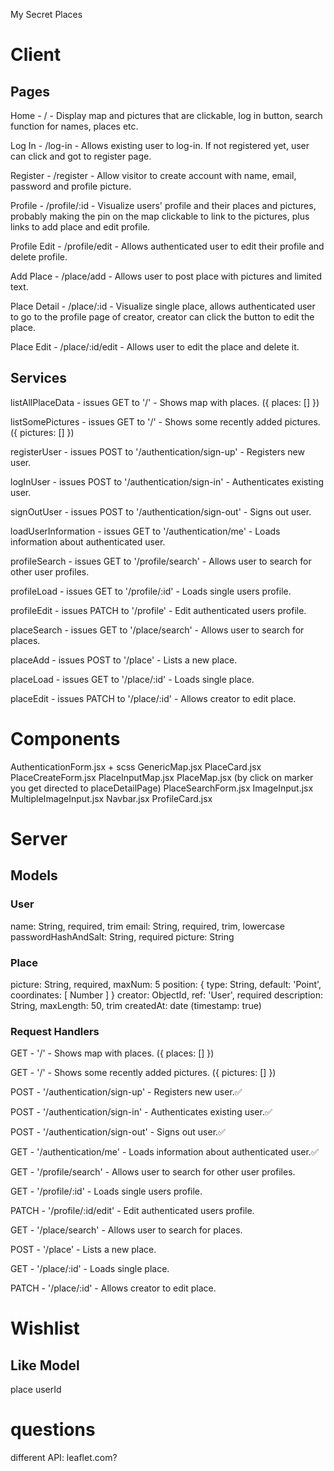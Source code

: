 My Secret Places

# Client

## Pages

Home - / - Display map and pictures that are clickable, log in button, search function for names, places etc.

Log In - /log-in - Allows existing user to log-in. If not registered yet, user can click and got to register page.

Register - /register - Allow visitor to create account with name, email, password and profile picture.

Profile - /profile/:id - Visualize users' profile and their places and pictures,
probably making the pin on the map clickable to link to the pictures,
plus links to add place and edit profile.

Profile Edit - /profile/edit - Allows authenticated user to edit their profile and delete profile.

Add Place - /place/add - Allows user to post place with pictures and limited text.

Place Detail - /place/:id - Visualize single place, allows authenticated user to go to the profile page of creator,
creator can click the button to edit the place.

Place Edit - /place/:id/edit - Allows user to edit the place and delete it.

## Services

listAllPlaceData - issues GET to '/' - Shows map with places. ({ places: [] })

listSomePictures - issues GET to '/' - Shows some recently added pictures. ({ pictures: [] })

registerUser - issues POST to '/authentication/sign-up' - Registers new user.

logInUser - issues POST to '/authentication/sign-in' - Authenticates existing user.

signOutUser - issues POST to '/authentication/sign-out' - Signs out user.

loadUserInformation - issues GET to '/authentication/me' - Loads information about authenticated user.

profileSearch - issues GET to '/profile/search' - Allows user to search for other user profiles.

profileLoad - issues GET to '/profile/:id' - Loads single users profile.

profileEdit - issues PATCH to '/profile' - Edit authenticated users profile.

placeSearch - issues GET to '/place/search' - Allows user to search for places.

placeAdd - issues POST to '/place' - Lists a new place.

placeLoad - issues GET to '/place/:id' - Loads single place.

placeEdit - issues PATCH to '/place/:id' - Allows creator to edit place.

# Components

AuthenticationForm.jsx + scss
GenericMap.jsx
PlaceCard.jsx
PlaceCreateForm.jsx
PlaceInputMap.jsx
PlaceMap.jsx (by click on marker you get directed to placeDetailPage)
PlaceSearchForm.jsx
ImageInput.jsx
MultipleImageInput.jsx
Navbar.jsx
ProfileCard.jsx

# Server

## Models

### User

name: String, required, trim
email: String, required, trim, lowercase
passwordHashAndSalt: String, required
picture: String

### Place

picture: String, required, maxNum: 5
position: { type: String, default: 'Point', coordinates: [ Number ] }
creator: ObjectId, ref: 'User', required
description: String, maxLength: 50, trim
createdAt: date (timestamp: true)

### Request Handlers

GET - '/' - Shows map with places. ({ places: [] })

GET - '/' - Shows some recently added pictures. ({ pictures: [] })

POST - '/authentication/sign-up' - Registers new user.✅

POST - '/authentication/sign-in' - Authenticates existing user.✅

POST - '/authentication/sign-out' - Signs out user.✅

GET - '/authentication/me' - Loads information about authenticated user.✅

GET - '/profile/search' - Allows user to search for other user profiles.

GET - '/profile/:id' - Loads single users profile.

PATCH - '/profile/:id/edit' - Edit authenticated users profile.

GET - '/place/search' - Allows user to search for places.

POST - '/place' - Lists a new place.

GET - '/place/:id' - Loads single place.

PATCH - '/place/:id' - Allows creator to edit place.

# Wishlist

## Like Model

place
userId

# questions

different API: leaflet.com?

